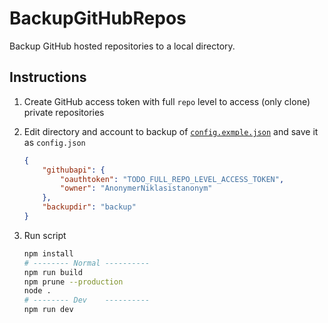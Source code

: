 # BackupGitHubRepos

Backup GitHub hosted repositories to a local directory.

## Instructions

1. Create GitHub access token with full `repo` level to access (only clone) private repositories
2. Edit directory and account to backup of [`config.exmple.json`](config.exmple.json) and save it as `config.json`

    ```json
    {
        "githubapi": {
            "oauthtoken": "TODO_FULL_REPO_LEVEL_ACCESS_TOKEN",
            "owner": "AnonymerNiklasistanonym"
        },
        "backupdir": "backup"
    }
   ```

3. Run script

   ```sh
   npm install
   # -------- Normal ----------
   npm run build
   npm prune --production
   node .
   # -------- Dev    ----------
   npm run dev
   ```
